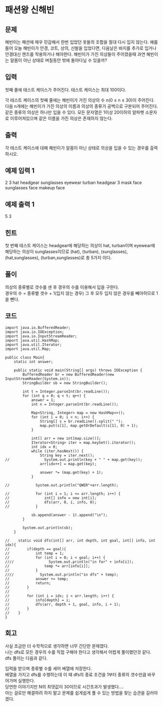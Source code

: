 # 패션왕 신해빈
 
## 문제
해빈이는 패션에 매우 민감해서 한번 입었던 옷들의 조합을 절대 다시 입지 않는다. 예를 들어 오늘 해빈이가 안경, 코트, 상의, 신발을 입었다면, 다음날은 바지를 추가로 입거나 안경대신 렌즈를 착용하거나 해야한다. 해빈이가 가진 의상들이 주어졌을때 과연 해빈이는 알몸이 아닌 상태로 며칠동안 밖에 돌아다닐 수 있을까?

## 입력
첫째 줄에 테스트 케이스가 주어진다. 테스트 케이스는 최대 100이다.

각 테스트 케이스의 첫째 줄에는 해빈이가 가진 의상의 수 n(0 ≤ n ≤ 30)이 주어진다.
다음 n개에는 해빈이가 가진 의상의 이름과 의상의 종류가 공백으로 구분되어 주어진다. 같은 종류의 의상은 하나만 입을 수 있다.
모든 문자열은 1이상 20이하의 알파벳 소문자로 이루어져있으며 같은 이름을 가진 의상은 존재하지 않는다.

## 출력
각 테스트 케이스에 대해 해빈이가 알몸이 아닌 상태로 의상을 입을 수 있는 경우를 출력하시오.

## 예제 입력 1 
2
3
hat headgear
sunglasses eyewear
turban headgear
3
mask face
sunglasses face
makeup face
## 예제 출력 1 
5
3
## 힌트
첫 번째 테스트 케이스는 headgear에 해당하는 의상이 hat, turban이며 eyewear에 해당하는 의상이 sunglasses이므로   (hat), (turban), (sunglasses), (hat,sunglasses), (turban,sunglasses)로 총 5가지 이다.

## 풀이
의상의 종류별로 갯수를 센 후 경우의 수를 이용해서 답을 구한다.  
경우의 수 = 종류별 갯수 + 1(입지 않는 경우)
그 후 모두 입지 않은 경우를 빼야하므로 1을 뺀다.  

## 코드
```
import java.io.BufferedReader;
import java.io.IOException;
import java.io.InputStreamReader;
import java.util.HashMap;
import java.util.Iterator;
import java.util.Map;

public class Main{
    static int answer;

    public static void main(String[] args) throws IOException {
        BufferedReader br = new BufferedReader(new InputStreamReader(System.in));
        StringBuilder sb = new StringBuilder();

        int t = Integer.parseInt(br.readLine());
        for (int q = 0; q < t; q++) {
            answer = 1;
            int n = Integer.parseInt(br.readLine());

            Map<String, Integer> map = new HashMap<>();
            for (int i = 0; i < n; i++) {
                String[] s = br.readLine().split(" ");
                map.put(s[1], map.getOrDefault(s[1], 0) + 1);
            }

            int[] arr = new int[map.size()];
            Iterator<String> iter = map.keySet().iterator();
            int idx = 0;
            while (iter.hasNext()) {
                String key = iter.next();
//                System.out.println(key + " " + map.get(key));
                arr[idx++] = map.get(key);

                answer *= (map.get(key) + 1);
            }

//            System.out.println("QWER"+arr.length);

//            for (int i = 1; i <= arr.length; i++) {
//                int[] info = new int[i];
//                dfs(arr, 0, i, info, 0);
//            }

            sb.append(answer - 1).append("\n");
        }

        System.out.println(sb);
    }

//    static void dfs(int[] arr, int depth, int goal, int[] info, int idx){
//        if(depth == goal){
//            int temp = 1;
//            for (int i = 0; i < goal; i++) {
////                System.out.println("in for" + info[i]);
//                temp *= arr[info[i]];
//            }
////            System.out.println("in dfs" + temp);
//            answer += temp;
//            return;
//        }
//
//        for (int i = idx; i < arr.length; i++) {
//            info[depth] = i;
//            dfs(arr, depth + 1, goal, info, i + 1);
//        }
//    }
}
```


## 회고
사실 조금만 더 수학적으로 생각하면 너무 간단한 문제였다.  
나는 dfs로 모든 경우의 수를 직접 구해야 한다고 생각해서 어렵게 풀이했던것 같다.  
dfs 풀이는 다음과 같다.  

입력을 받으며 종류별 수를 세어 배열에 저장한다.  
배열을 가지고 dfs를 수행하는데 이 때 dfs의 종료 조건을 1부터 종류의 갯수만큼 바꾸어가며 실행한다.  
당연한 이야기지만 N의 최댓값이 30이므로 시간초과가 발생했다....  
아는 걸로만 해결하려 하지 말고 문제를 쉽게쉽게 풀 수 있는 방법을 찾는 습관을 길러야겠다.

